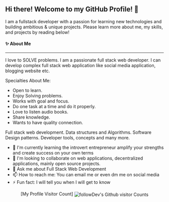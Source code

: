 ## Hi there! Welcome to my GitHub Profile! 👋

I am a fullstack developer with a passion for learning new technologies and building ambitious & unique projects. Please learn more about me, my skills, and projects by reading below!


#### ✨  About Me

------------

I love to SOLVE problems. I am a passionate full stack web developer. I can develop complex full stack web application like social media application, blogging website etc.

Specialties About Me:

- Open to learn.
- Enjoy Solving problems.
- Works with goal and focus.
- Do one task at a time and do it properly.
- Love to listen audio books.
- Share knowledge.
- Wants to have quality connection.

Full stack web development.
Data structures and Algorithms.
Software Design patterns.
Developer tools, concepts and many more.

- 🌱 I'm currently learning the introvert entrepreneur amplify your strengths and create success on your own terms
- 👯 I'm looking to collaborate on web applications, decentralized applications, mainly open source projects.
- 💬 Ask me about Full Stack Web Development
- 📫 How to reach me: You can email me or even dm me on social media
- ⚡ Fun fact: I will tell you when I will get to know
<!--
## My GitHub Stats 📊
<p align="center">
	<a href="https://github.com/followDev">
		<img align="center" src="https://github-profile-trophy.vercel.app/?username=followDev&title=MultiLanguage,Commits,Stars,Followers,Organizations,Repositories" />
	</a>
</p>
<p align="center">
	<a href="https://github.com/followDev">
		<img align="center" src="https://github-readme-stats-git-masterrstaa-rickstaa.vercel.app/api/top-langs/?username=followDev&theme=dracula&langs_count=8&layout=compact&card_width=260&hide=html,scss,makefile,ruby,css,less" alt="My Github" />
	</a>
	<a href="https://github.com/followDev">
		<img align="center" src="https://github-readme-stats-git-masterrstaa-rickstaa.vercel.app/api?username=followDev&show_icons=true&count_private=true&include_all_commits=true&line_height=25&theme=dracula" alt="followDev's Github Stats" />
	</a>
</p>
<div align="center" style="font-size: 25px;font-weight: 900;">
	<p style="font-size: 25px;font-weight: 900;">- My Contributions -</p>
  <a href="https://github.com/followDev">
    <img src="https://github-readme-streak-stats.herokuapp.com?user=followDev&theme=dracula" />
  </a>
</div>
-->
<p align="center">
	[My Profile Visitor Count] <img align="center" src="https://profile-counter.glitch.me/followDev/count.svg" alt="followDev's Github visitor Counts" />
</p>


<!--
**followDev/followDev** is a ✨ _special_ ✨ repository because its `README.md` (this file) appears on your GitHub profile.

Here are some ideas to get you started:

- 🔭 I’m currently working on ...
- 🌱 I’m currently learning ...
- 👯 I’m looking to collaborate on ...
- 🤔 I’m looking for help with ...
- 💬 Ask me about ...
- 📫 How to reach me: ...
- 😄 Pronouns: ...
- ⚡ Fun fact: ...
-->
